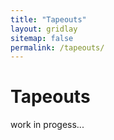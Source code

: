 ```yaml
---
title: "Tapeouts"
layout: gridlay
sitemap: false
permalink: /tapeouts/
---
```



# Tapeouts

work in progess...